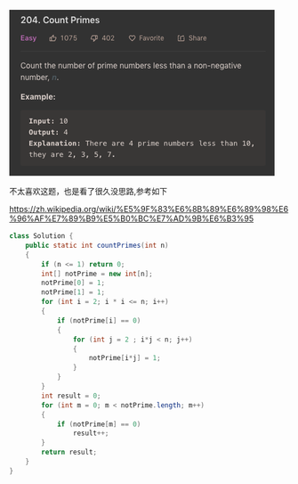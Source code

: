 ![GitHub Logo](/image/204.1.png)

不太喜欢这题，也是看了很久没思路,参考如下

<https://zh.wikipedia.org/wiki/%E5%9F%83%E6%8B%89%E6%89%98%E6%96%AF%E7%89%B9%E5%B0%BC%E7%AD%9B%E6%B3%95>

```java
class Solution {
    public static int countPrimes(int n)
    {
        if (n <= 1) return 0;
        int[] notPrime = new int[n];
        notPrime[0] = 1;
        notPrime[1] = 1;        
        for (int i = 2; i * i <= n; i++)
        {
            if (notPrime[i] == 0)
            {
                for (int j = 2 ; i*j < n; j++)
                {
                    notPrime[i*j] = 1;
                }
            }
        }
        int result = 0;
        for (int m = 0; m < notPrime.length; m++)
        {
            if (notPrime[m] == 0)
                result++;
        }
        return result;
    }
}
```